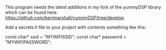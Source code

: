 This program needs the latest additions in my fork of the yummyDSP library which can be found here:
https://github.com/benjmarshall/yummyDSP/tree/develop

Add a secrets.h file to your project with contents something like this:

const char* ssid = "MYWIFISSID";
const char* password = "MYWIFIPASSWORD";
